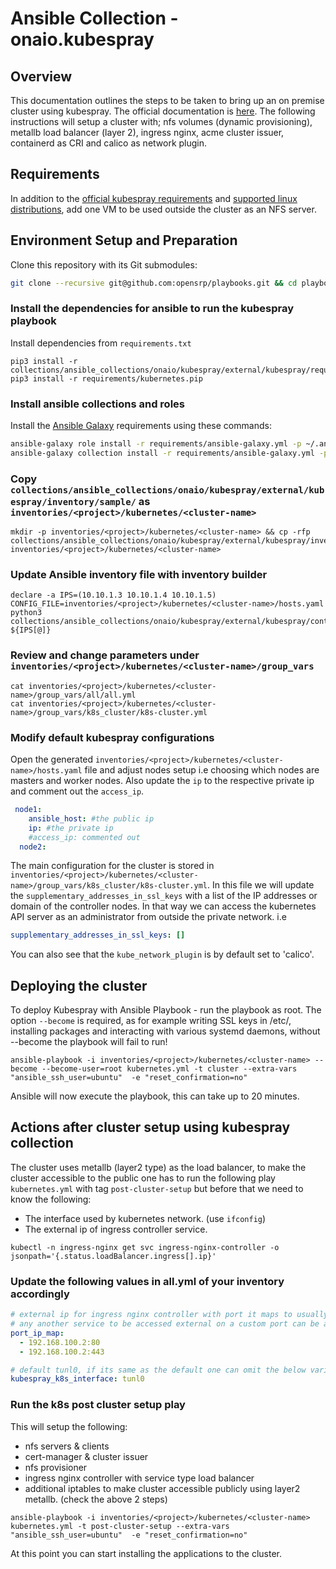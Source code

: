 # Ansible Collection - onaio.kubespray

## Overview

This documentation outlines the steps to be taken to bring up an on premise cluster using kubespray. The official documentation is [here](https://kubespray.io/#/). The following instructions will setup a cluster with; nfs volumes (dynamic provisioning), metallb load balancer (layer 2), ingress nginx, acme cluster issuer, containerd as CRI and calico as network plugin.

## Requirements

In addition to the [official kubespray requirements](https://github.com/kubernetes-sigs/kubespray#requirements) and [supported linux distributions](https://github.com/kubernetes-sigs/kubespray#supported-linux-distributions), add one VM to be used outside the cluster as an NFS server.

## Environment Setup and Preparation

Clone this repository with its Git submodules:

```sh
git clone --recursive git@github.com:opensrp/playbooks.git && cd playbooks
```

### Install the dependencies for ansible to run the kubespray playbook

Install dependencies from `requirements.txt`

```shell
pip3 install -r collections/ansible_collections/onaio/kubespray/external/kubespray/requirements.txt
pip3 install -r requirements/kubernetes.pip
```

### Install ansible collections and roles

Install the [Ansible Galaxy](https://docs.ansible.com/ansible/latest/reference\_appendices/galaxy.html) requirements using these commands:

```sh
ansible-galaxy role install -r requirements/ansible-galaxy.yml -p ~/.ansible/roles/opensrp
ansible-galaxy collection install -r requirements/ansible-galaxy.yml -p ~/.ansible/collections/opensrp
```

### Copy `collections/ansible_collections/onaio/kubespray/external/kubespray/inventory/sample/` as `inventories/<project>/kubernetes/<cluster-name>`

```shell
mkdir -p inventories/<project>/kubernetes/<cluster-name> && cp -rfp collections/ansible_collections/onaio/kubespray/external/kubespray/inventory/sample/* inventories/<project>/kubernetes/<cluster-name>
```

### Update Ansible inventory file with inventory builder

```shell
declare -a IPS=(10.10.1.3 10.10.1.4 10.10.1.5)
CONFIG_FILE=inventories/<project>/kubernetes/<cluster-name>/hosts.yaml python3 collections/ansible_collections/onaio/kubespray/external/kubespray/contrib/inventory_builder/inventory.py ${IPS[@]}
```

### Review and change parameters under `inventories/<project>/kubernetes/<cluster-name>/group_vars`

```shell
cat inventories/<project>/kubernetes/<cluster-name>/group_vars/all/all.yml
cat inventories/<project>/kubernetes/<cluster-name>/group_vars/k8s_cluster/k8s-cluster.yml
```

### Modify default kubespray configurations

Open the generated `inventories/<project>/kubernetes/<cluster-name>/hosts.yaml` file and adjust nodes setup i.e choosing which nodes are masters and worker nodes. Also update the `ip` to the respective private ip and comment out the `access_ip`.

```yaml
 node1:
    ansible_host: #the public ip
    ip: #the private ip
    #access_ip: commented out
  node2:
```

The main configuration for the cluster is stored in `inventories/<project>/kubernetes/<cluster-name>/group_vars/k8s_cluster/k8s-cluster.yml`. In this file we will update the `supplementary_addresses_in_ssl_keys` with a list of the IP addresses or domain of the controller nodes. In that way we can access the kubernetes API server as an administrator from outside the private network.
i.e

```yaml
supplementary_addresses_in_ssl_keys: []
```

You can also see that the `kube_network_plugin` is by default set to 'calico'.

## Deploying the cluster

To deploy Kubespray with Ansible Playbook - run the playbook as root. The option `--become` is required, as for example writing SSL keys in /etc/, installing packages and interacting with various systemd daemons, without --become the playbook will fail to run!

```shell
ansible-playbook -i inventories/<project>/kubernetes/<cluster-name> --become --become-user=root kubernetes.yml -t cluster --extra-vars "ansible_ssh_user=ubuntu"  -e "reset_confirmation=no"
```

Ansible will now execute the playbook, this can take up to 20 minutes.

## Actions after cluster setup using kubespray collection

The cluster uses metallb (layer2 type) as the load balancer, to make the cluster accessible to the public one has to run the following play `kubernetes.yml` with tag `post-cluster-setup` but before that we need to know the following:

*   The interface used by kubernetes network. (use `ifconfig`)
*   The external ip of ingress controller service.

```shell
kubectl -n ingress-nginx get svc ingress-nginx-controller -o jsonpath='{.status.loadBalancer.ingress[].ip}'
```

### Update the following values in all.yml of your inventory accordingly

```yaml
# external ip for ingress nginx controller with port it maps to usually 80/443
# any another service to be accessed external on a custom port can be added here, provided it has an LoadBalancer service type.
port_ip_map:
  - 192.168.100.2:80
  - 192.168.100.2:443

# default tunl0, if its same as the default one can omit the below variable.
kubespray_k8s_interface: tunl0
```

### Run the k8s post cluster setup play

This will setup the following:

*   nfs servers & clients
*   cert-manager & cluster issuer
*   nfs provisioner
*   ingress nginx controller with service type load balancer
*   additional iptables to make cluster accessible publicly using layer2 metallb. (check the above 2 steps)

```shell
ansible-playbook -i inventories/<project>/kubernetes/<cluster-name> kubernetes.yml -t post-cluster-setup --extra-vars "ansible_ssh_user=ubuntu"  -e "reset_confirmation=no"
```

At this point you can start installing the applications to the cluster.
